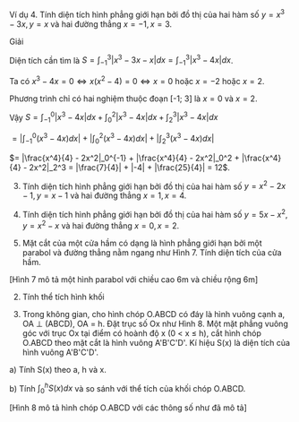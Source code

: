 Ví dụ 4. Tính diện tích hình phẳng giới hạn bởi đồ thị của hai hàm số $y = x^3 - 3x, y = x$ và hai đường thẳng $x = -1, x = 3$.

Giải

Diện tích cần tìm là $S = \int_{-1}^3 |x^3 - 3x - x| dx = \int_{-1}^3 |x^3 - 4x| dx$.

Ta có $x^3 - 4x = 0 \Leftrightarrow x(x^2 - 4) = 0 \Leftrightarrow x = 0$ hoặc $x = -2$ hoặc $x = 2$.

Phương trình chỉ có hai nghiệm thuộc đoạn [-1; 3] là $x = 0$ và $x = 2$.

Vậy $S = \int_{-1}^0 |x^3 - 4x| dx + \int_0^2 |x^3 - 4x| dx + \int_2^3 |x^3 - 4x| dx$

$= |\int_{-1}^0 (x^3 - 4x)dx| + |\int_0^2 (x^3 - 4x)dx| + |\int_2^3 (x^3 - 4x)dx|$

$= |\frac{x^4}{4} - 2x^2|_0^{-1} + |\frac{x^4}{4} - 2x^2|_0^2 + |\frac{x^4}{4} - 2x^2|_2^3 = |\frac{7}{4}| + |-4| + |\frac{25}{4}| = 12$.

3. Tính diện tích hình phẳng giới hạn bởi đồ thị của hai hàm số $y = x^2 - 2x - 1, y = x - 1$ và hai đường thẳng $x = 1, x = 4$.

4. Tính diện tích hình phẳng giới hạn bởi đồ thị của hai hàm số $y = 5x - x^2, y = x^2 - x$ và hai đường thẳng $x = 0, x = 2$.

1. Mặt cắt của một cửa hầm có dạng là hình phẳng giới hạn bởi một parabol và đường thẳng nằm ngang như Hình 7. Tính diện tích của cửa hầm.

[Hình 7 mô tả một hình parabol với chiều cao 6m và chiều rộng 6m]

2. Tính thể tích hình khối

3. Trong không gian, cho hình chóp O.ABCD có đáy là hình vuông cạnh a, OA ⊥ (ABCD), OA = h. Đặt trục số Ox như Hình 8. Một mặt phẳng vuông góc với trục Ox tại điểm có hoành độ x (0 < x ≤ h), cắt hình chóp O.ABCD theo mặt cắt là hình vuông A'B'C'D'. Kí hiệu S(x) là diện tích của hình vuông A'B'C'D'.

a) Tính S(x) theo a, h và x.

b) Tính $\int_0^h S(x)dx$ và so sánh với thể tích của khối chóp O.ABCD.

[Hình 8 mô tả hình chóp O.ABCD với các thông số như đã mô tả]
